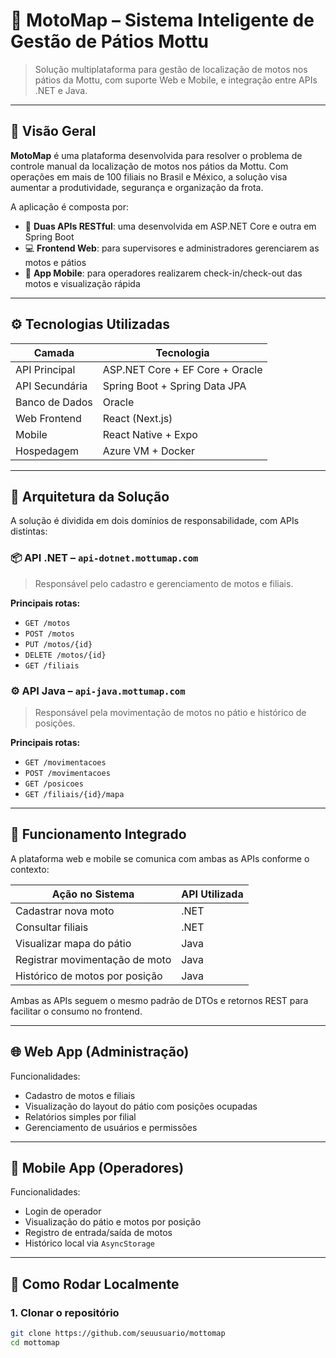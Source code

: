 # 🛵 MotoMap – Sistema Inteligente de Gestão de Pátios Mottu

> Solução multiplataforma para gestão de localização de motos nos pátios da Mottu, com suporte Web e Mobile, e integração entre APIs .NET e Java.

---

## 📌 Visão Geral

**MotoMap** é uma plataforma desenvolvida para resolver o problema de controle manual da localização de motos nos pátios da Mottu. Com operações em mais de 100 filiais no Brasil e México, a solução visa aumentar a produtividade, segurança e organização da frota.

A aplicação é composta por:

- 🔗 **Duas APIs RESTful**: uma desenvolvida em ASP.NET Core e outra em Spring Boot
- 💻 **Frontend Web**: para supervisores e administradores gerenciarem as motos e pátios
- 📱 **App Mobile**: para operadores realizarem check-in/check-out das motos e visualização rápida

---

## ⚙️ Tecnologias Utilizadas

| Camada           | Tecnologia                     |
|------------------|--------------------------------|
| API Principal    | ASP.NET Core + EF Core + Oracle|
| API Secundária   | Spring Boot + Spring Data JPA  |
| Banco de Dados   | Oracle                         |
| Web Frontend     | React (Next.js)                |
| Mobile           | React Native + Expo            |
| Hospedagem       | Azure VM + Docker              |

---

## 🧱 Arquitetura da Solução

A solução é dividida em dois domínios de responsabilidade, com APIs distintas:

### 📦 API .NET – `api-dotnet.mottumap.com`

> Responsável pelo cadastro e gerenciamento de motos e filiais.

**Principais rotas:**
- `GET /motos`
- `POST /motos`
- `PUT /motos/{id}`
- `DELETE /motos/{id}`
- `GET /filiais`

### ⚙️ API Java – `api-java.mottumap.com`

> Responsável pela movimentação de motos no pátio e histórico de posições.

**Principais rotas:**
- `GET /movimentacoes`
- `POST /movimentacoes`
- `GET /posicoes`
- `GET /filiais/{id}/mapa`

---

## 🧩 Funcionamento Integrado

A plataforma web e mobile se comunica com ambas as APIs conforme o contexto:

| Ação no Sistema | API Utilizada |
|-----------------|---------------|
| Cadastrar nova moto | .NET        |
| Consultar filiais   | .NET        |
| Visualizar mapa do pátio | Java  |
| Registrar movimentação de moto | Java |
| Histórico de motos por posição | Java |

Ambas as APIs seguem o mesmo padrão de DTOs e retornos REST para facilitar o consumo no frontend.

---

## 🌐 Web App (Administração)

Funcionalidades:
- Cadastro de motos e filiais
- Visualização do layout do pátio com posições ocupadas
- Relatórios simples por filial
- Gerenciamento de usuários e permissões

---

## 📱 Mobile App (Operadores)

Funcionalidades:
- Login de operador
- Visualização do pátio e motos por posição
- Registro de entrada/saída de motos
- Histórico local via `AsyncStorage`

---

## 🧪 Como Rodar Localmente

### 1. Clonar o repositório

```bash
git clone https://github.com/seuusuario/mottomap
cd mottomap
